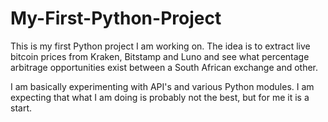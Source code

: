 # My-First-Python-Project
This is my first Python project I am working on. The idea is to extract live bitcoin prices from Kraken, Bitstamp and Luno and see what percentage arbitrage opportunities exist between a South African exchange and other.

I am basically experimenting with API's and various Python modules. I am expecting that what I am doing is probably not the best, but for me it is a start.
